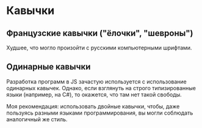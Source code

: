 # Кавычки

## Французские кавычки ("ёлочки", "шевроны")

Худшее, что могло произойти с русскими компьютерными шрифтами.

## Одинарные кавычки

Разработка программ в JS зачастую используется с использование одинарных кавычек. Однако, если взглянуть на строго типизированные языки (например, на C#), то окажется, что там нет такой свободы.

Моя рекомендация: использовать двойные кавычки, чтобы, даже пользуясь разными языками программирования, вы могли соблюдать аналогичный же стиль.
